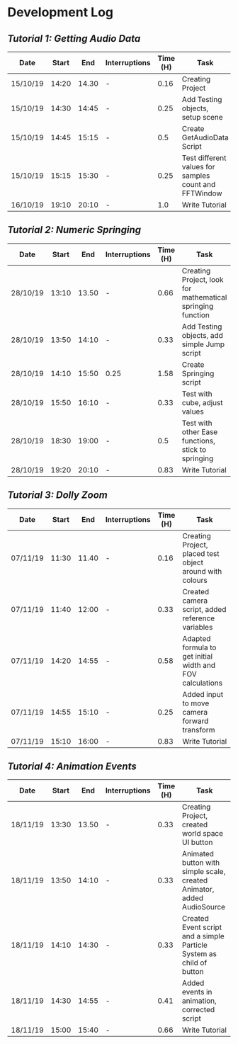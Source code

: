 # **Development Log**

## *Tutorial 1: Getting Audio Data*

| Date     | Start | End   | Interruptions | Time (H) | Task                               |
| -------- | ----- | ----- | ------------- | -------- | ---------------------------------- |
| 15/10/19 | 14:20 | 14.30 | -             | 0.16     | Creating Project                   |
| 15/10/19 | 14:30 | 14:45 | -             | 0.25     | Add Testing objects, setup scene   |
| 15/10/19 | 14:45 | 15:15 | -             | 0.5      | Create GetAudioData Script            |
| 15/10/19 | 15:15 | 15:30 | -             | 0.25     | Test different values for samples count and FFTWindow|
| 16/10/19 | 19:10 | 20:10 | -             | 1.0      | Write Tutorial     |

## *Tutorial 2: Numeric Springing*

| Date     | Start | End   | Interruptions | Time (H) | Task                                                       |
| -------- | ----- | ----- | ------------- | -------- | ---------------------------------------------------------- |
| 28/10/19 | 13:10 | 13.50 | -             | 0.66     | Creating Project, look for mathematical springing function |
| 28/10/19 | 13:50 | 14:10 | -             | 0.33     | Add Testing objects, add simple Jump script                |
| 28/10/19 | 14:10 | 15:50 | 0.25          | 1.58     | Create Springing script                                    |
| 28/10/19 | 15:50 | 16:10 | -             | 0.33     | Test with cube, adjust values                              |
| 28/10/19 | 18:30 | 19:00 | -             | 0.5      | Test with other Ease functions, stick to springing         |
| 28/10/19 | 19:20 | 20:10 | -             | 0.83     | Write Tutorial                                             |

## *Tutorial 3: Dolly Zoom*

| Date     | Start | End   | Interruptions | Time (H) | Task                                                      |
| -------- | ----- | ----- | ------------- | -------- | --------------------------------------------------------- |
| 07/11/19 | 11:30 | 11.40 | -             | 0.16     | Creating Project, placed test object around with colours  |
| 07/11/19 | 11:40 | 12:00 | -             | 0.33     | Created camera script, added reference variables          |
| 07/11/19 | 14:20 | 14:55 | -             | 0.58     | Adapted formula to get initial width and FOV calculations |
| 07/11/19 | 14:55 | 15:10 | -             | 0.25     | Added input to move camera forward transform              |
| 07/11/19 | 15:10 | 16:00 | -             | 0.83     | Write Tutorial                                            |

## *Tutorial 4: Animation Events*

| Date     | Start | End   | Interruptions | Time (H) | Task                                                                   |
| -------- | ----- | ----- | ------------- | -------- | ---------------------------------------------------------------------- |
| 18/11/19 | 13:30 | 13.50 | -             | 0.33     | Creating Project, created world space UI button                        |
| 18/11/19 | 13:50 | 14:10 | -             | 0.33     | Animated button with simple scale, created Animator, added AudioSource |
| 18/11/19 | 14:10 | 14:30 | -             | 0.33     | Created Event script and a simple Particle System as child of button   |
| 18/11/19 | 14:30 | 14:55 | -             | 0.41     | Added events in animation, corrected script                            |
| 18/11/19 | 15:00 | 15:40 | -             | 0.66     | Write Tutorial                                                         |
